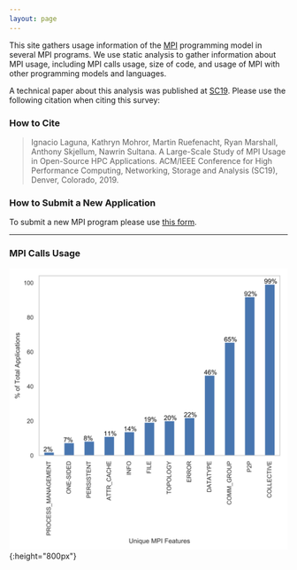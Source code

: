 ```yaml
---
layout: page
---
```


This site gathers usage information of the [MPI](https://www.mpi-forum.org/) programming model in several MPI programs.
We use static analysis to gather information about MPI usage, including MPI calls usage, size of code, and usage of MPI with other programming models and languages. 

A technical paper about this analysis was published at [SC19](https://sc19.supercomputing.org/). Please use the following citation when citing this survey:

### How to Cite
> Ignacio Laguna, Kathryn Mohror, Martin Ruefenacht, Ryan Marshall, Anthony Skjellum,
> Nawrin Sultana. A Large-Scale Study of MPI Usage in Open-Source HPC Applications.
> ACM/IEEE Conference for High Performance Computing, Networking, Storage and 
> Analysis (SC19), Denver, Colorado, 2019.

### How to Submit a New Application

To submit a new MPI program please use [this form](/submit).

---

### MPI Calls Usage

![Feature set usage by application percentage](/app_percentage.png){:height="800px"}

